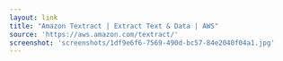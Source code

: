 ```yaml
---
layout: link
title: "Amazon Textract | Extract Text & Data | AWS"
source: 'https://aws.amazon.com/textract/'
screenshot: 'screenshots/1df9e6f6-7569-490d-bc57-84e2040f04a1.jpg'
---
```


